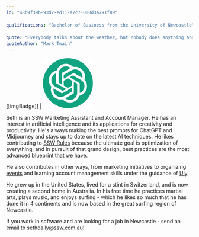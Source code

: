```yaml
---
id: "48b9f39b-93d2-ed11-a7c7-000d3a791f89"

qualifications: "Bachelor of Business from the University of Newcastle"

quote: "Everybody talks about the weather, but nobody does anything about it."
quoteAuthor: "Mark Twain"
---
```


[[imgBadge]]
| ![Image Alt Text](../badges/Developer-OpenAI-ChatGPT.png)


[Editing your profile]: https://github.com/SSWConsulting/People/wiki/3.-Editing-your-profile

Seth is an SSW Marketing Assistant and Account Manager. He has an interest in artificial intelligence and its applications for creativity and productivity. He's always making the best prompts for ChatGPT and Midjourney and stays up to date on the latest AI techniques. He likes contributing to [SSW Rules](https://www.ssw.com.au/rules/) because the ultimate goal is optimization of everything, and in pursuit of that grand design, best practices are the most advanced blueprint that we have.

He also contributes in other ways, from marketing initiatives to organizing [events](https://www.ssw.com.au/ssw/Events/?tech=all&type=all) and learning account management skills under the guidance of [Uly](https://www.ssw.com.au/people/uly/).


He grew up in the United States, lived for a stint in Switzerland, and is now creating a second home in Australia. In his free time he practices martial arts, plays music, and enjoys surfing - which he likes so much that he has done it in 4 continents and is now based in the great surfing region of Newcastle.

If you work in software and are looking for a job in Newcastle - send an email to sethdaily@ssw.com.au!





